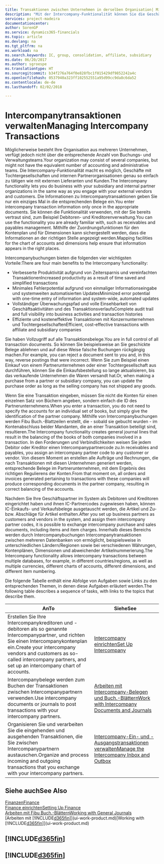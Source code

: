 ```yaml
---
title: Transaktionen zwischen Unternehmen in derselben Organisation| Microsoft Docs
description: "Mit der Intercompany-Funktionalität können Sie die Geschäftsvorgänge und - transaktionen zwischen Unternehmen innerhalb derselben Organisation vereinfachen."
services: project-madeira
documentationcenter: 
author: SorenGP
ms.service: dynamics365-financials
ms.topic: article
ms.devlang: na
ms.tgt_pltfrm: na
ms.workload: na
ms.search.keywords: IC, group, consolidation, affiliate, subsidiary
ms.date: 06/20/2017
ms.author: sgroespe
ms.translationtype: HT
ms.sourcegitcommit: b34f276a764f0e828fbc1f015429df9852242a4c
ms.openlocfilehash: 0537940a323ff102552551a95d99cc9da8c6da52
ms.contentlocale: de-de
ms.lasthandoff: 02/02/2018

---
```

# <a name="managing-intercompany-transactions"></a><span data-ttu-id="8ba94-103">Intercompanytransaktionen verwalten</span><span class="sxs-lookup"><span data-stu-id="8ba94-103">Managing Intercompany Transactions</span></span>
<span data-ttu-id="8ba94-104">Möglicherweise besteht Ihre Organisation aus mehreren Unternehmen, verfügt jedoch nicht über die entsprechende Anzahl von Buchungs- und Verwaltungsteams.</span><span class="sxs-lookup"><span data-stu-id="8ba94-104">Your organization may consist of several companies, but might not have the equivalent number of accounting and administrative teams.</span></span> <span data-ttu-id="8ba94-105">Die Intercompany-Funktionalität macht es möglich, Geschäfte mit Tochtergesellschaften und internen Partnerorganisationen genau so einfach zu tätigen wie mit externen Lieferanten und Kunden.</span><span class="sxs-lookup"><span data-stu-id="8ba94-105">The Intercompany functionality lets you do business with your subsidiary and internal partner organizations in the same way as you engage with your external vendors and customers.</span></span> <span data-ttu-id="8ba94-106">Die Informationen zu Intercompanytransaktionen geben Sie nur ein einziges Mal in die entsprechenden Belege ein.</span><span class="sxs-lookup"><span data-stu-id="8ba94-106">You enter intercompany transaction information only once in the appropriate documents.</span></span> <span data-ttu-id="8ba94-107">Sie können die Funktionalität verwenden, mit der Sie bereits vertraut sind, zum Beispiel Debitoren- und Kreditorenverwaltung.</span><span class="sxs-lookup"><span data-stu-id="8ba94-107">You can use the functionality you are already familiar with, such as receivables and payables management.</span></span> <span data-ttu-id="8ba94-108">Mithilfe der Zuordnungsfunktionen für den Kontenplan und für Dimensionen kann sichergestellt werden, dass die Informationen an der richtigen Stelle angezeigt werden.</span><span class="sxs-lookup"><span data-stu-id="8ba94-108">Mapping facilities for the chart of accounts and dimensions help ensure that information appears in the right places.</span></span>  

<span data-ttu-id="8ba94-109">Intercompanybuchungen bieten die folgenden vier wichtigsten Vorteile:</span><span class="sxs-lookup"><span data-stu-id="8ba94-109">There are four main benefits to the Intercompany functionality:</span></span>  

- <span data-ttu-id="8ba94-110">Verbesserte Produktivität aufgrund von Zeitersparnis und vereinfachten Transaktionen</span><span class="sxs-lookup"><span data-stu-id="8ba94-110">Increased productivity as a result of time saved and simplified transactions</span></span>  
- <span data-ttu-id="8ba94-111">Minimales Fehlerpotential aufgrund von einmaliger Informationseingabe und systemweiten automatisierten Updates</span><span class="sxs-lookup"><span data-stu-id="8ba94-111">Minimized error potential with one-time entry of information and system-wide, automated updates</span></span>  
- <span data-ttu-id="8ba94-112">Vollständiger Überwachungspfad und volle Einsehbarkeit von Geschäftsaktivitäten und des Transaktionsverlaufs</span><span class="sxs-lookup"><span data-stu-id="8ba94-112">Complete audit trail and full visibility into business activities and transaction histories</span></span>  
- <span data-ttu-id="8ba94-113">Effiziente und kosteneffektive Transaktionen mit Konzernunternehmen und Tochtergesellschaften</span><span class="sxs-lookup"><span data-stu-id="8ba94-113">Efficient, cost-effective transactions with affiliate and subsidiary companies</span></span>  

<span data-ttu-id="8ba94-114">Sie haben Vollzugriff auf alle Transaktionsbelege.</span><span class="sxs-lookup"><span data-stu-id="8ba94-114">You are in full control of all transaction documents.</span></span> <span data-ttu-id="8ba94-115">So können Sie beispielsweise an Sie geschickte Belege ablehnen und auf diese Weise falsche Buchungen rückgängig machen.</span><span class="sxs-lookup"><span data-stu-id="8ba94-115">For example, you can reject a document sent to you and, in this way, reverse postings that were incorrect.</span></span> <span data-ttu-id="8ba94-116">Wenn Sie zum Beispiel einen Einkauf von einem Partnerunternehmen oder einer Tochtergesellschaft aus durchführen, können Sie die Einkaufsbestellung so lange aktualisieren, bis das verkaufende Unternehmen die Waren versandt hat.</span><span class="sxs-lookup"><span data-stu-id="8ba94-116">Or, when making a purchase from a partner or subsidiary company, you can update the purchase order as long as the selling company has not shipped any goods.</span></span>  

<span data-ttu-id="8ba94-117">Wenn Sie eine Transaktion eingeben, müssen Sie nicht die Konten für einen einzelnen Satz von Büchern angeben, sondern einfach die ID des Partnerunternehmens.</span><span class="sxs-lookup"><span data-stu-id="8ba94-117">When you enter a transaction, you do not need to specify the accounts for an individual set of books, but simply give the identification of the partner company.</span></span> <span data-ttu-id="8ba94-118">Mithilfe von Intercompanybuchungen werden Fibu Buch.-Blattzeilen erstellt, die - sobald sie gebucht wurden - im Kontenabschluss beider Mandanten, die an einer Transaktion beteiligt sind, resultieren.</span><span class="sxs-lookup"><span data-stu-id="8ba94-118">The Intercompany functionality creates general journal lines that result in the balancing of the books of both companies involved in a transaction.</span></span> <span data-ttu-id="8ba94-119">In den Forderungen und Verbindlichkeiten weisen Sie jedem Debitor oder Kreditor einen Intercompanypartnercode zu.</span><span class="sxs-lookup"><span data-stu-id="8ba94-119">In receivables and payables, you assign an intercompany partner code to any customer or vendor.</span></span> <span data-ttu-id="8ba94-120">Von diesem Moment an erstellen alle Aufträge und Rechnungen, die nach Transaktionen mit diesen Unternehmen generiert werden, entsprechende Belege im Partnerunternehmen, mit dem Ergebnis des richtigen Regulierens der Konten.</span><span class="sxs-lookup"><span data-stu-id="8ba94-120">From that moment on, all orders and invoices generated pertaining to transactions with these companies will produce corresponding documents in the partner company, resulting in correct balancing of the accounts.</span></span>  

 <span data-ttu-id="8ba94-121">Nachdem Sie Ihre Geschäftspartner im System als Debitoren und Kreditoren eingerichtet haben und ihnen IC-Partnercodes zugewiesen haben, können IC-Einkaufs- und Verkaufsbelege ausgetauscht werden, die Artikel und Zu- bzw. Abschläge für Artikel enthalten.</span><span class="sxs-lookup"><span data-stu-id="8ba94-121">After you set up business partners as customers and vendors in the system, and assign them intercompany partner codes, it is possible to exchange intercompany purchase and sales documents, including items and item charges.</span></span> <span data-ttu-id="8ba94-122">Innerhalb dieses Bereichs werden durch Intercompanybuchungen Intercompanytransaktionen zwischen mehreren Datenbanken von  ermöglicht, beispielsweise in unterschiedlichen Ländern/Regionen sowie bei verschiedenen Währungen, Kontenplänen, Dimensionen und abweichender Artikelnummerierung.</span><span class="sxs-lookup"><span data-stu-id="8ba94-122">The Intercompany functionality allows intercompany transactions between multiple databases, for example, in different countries/regions, as well as multiple currencies, different charts of accounts, different dimensions, and different item numbering.</span></span>  

<span data-ttu-id="8ba94-123">Die folgende Tabelle enthält eine Abfolge von Aufgaben sowie Links zu den entsprechenden Themen, in denen diese Aufgaben erläutert werden.</span><span class="sxs-lookup"><span data-stu-id="8ba94-123">The following table describes a sequence of tasks, with links to the topics that describe them.</span></span>

 |<span data-ttu-id="8ba94-124">An</span><span class="sxs-lookup"><span data-stu-id="8ba94-124">To</span></span> |<span data-ttu-id="8ba94-125">Siehe</span><span class="sxs-lookup"><span data-stu-id="8ba94-125">See</span></span>|
 |---|---|
 |<span data-ttu-id="8ba94-126">Erstellen Sie Ihre Intercompanykreditoren und -debitoren als so genannte Intercompanypartner, und richten Sie einen Intercompanykontenplan ein.</span><span class="sxs-lookup"><span data-stu-id="8ba94-126">Create your intercompany vendors and customers as so-called intercompany partners, and set up an intercompany chart of accounts.</span></span>|[<span data-ttu-id="8ba94-127">Intercompany einrichten</span><span class="sxs-lookup"><span data-stu-id="8ba94-127">Set Up Intercompany</span></span>](intercompany-how-setup.md)|
 |<span data-ttu-id="8ba94-128">Intercompanybelege werden zum Buchen der Transaktionen zwischen Intercompanypartnern verwenden.</span><span class="sxs-lookup"><span data-stu-id="8ba94-128">Use intercompany documents or journals to post transactions with your intercompany partners.</span></span>|[<span data-ttu-id="8ba94-129">Arbeiten mit Intercompany-Belegen und Buch.-Blättern</span><span class="sxs-lookup"><span data-stu-id="8ba94-129">Work with Intercompany Documents and Journals</span></span>](intercompany-how-work-documents-journals.md)|
 |<span data-ttu-id="8ba94-130">Organisieren Sie und verarbeiten Sie die eingehenden und ausgehenden Transaktionen, die Sie zwischen Intercompanypartnern austauschen.</span><span class="sxs-lookup"><span data-stu-id="8ba94-130">Organize and process incoming and outgoing transactions that you exchange with your intercompany partners.</span></span>|[<span data-ttu-id="8ba94-131">Intercompany-Ein- und -Ausgangstransaktionen verwalten</span><span class="sxs-lookup"><span data-stu-id="8ba94-131">Manage the Intercompany Inbox and Outbox</span></span>](intercompany-how-manage-intercompany-inbox.md)|

## <a name="see-also"></a><span data-ttu-id="8ba94-132">Siehe auch</span><span class="sxs-lookup"><span data-stu-id="8ba94-132">See Also</span></span>
[<span data-ttu-id="8ba94-133">Finanzen</span><span class="sxs-lookup"><span data-stu-id="8ba94-133">Finance</span></span>](finance.md)  
[<span data-ttu-id="8ba94-134">Finance einrichten</span><span class="sxs-lookup"><span data-stu-id="8ba94-134">Setting Up Finance</span></span>](finance-setup-finance.md)  
[<span data-ttu-id="8ba94-135">Arbeiten mit Fibu Buch.-Blättern</span><span class="sxs-lookup"><span data-stu-id="8ba94-135">Working with General Journals</span></span>](ui-work-general-journals.md)  
<span data-ttu-id="8ba94-136">[Arbeiten mit [!INCLUDE[d365fin](includes/d365fin_md.md)]](ui-work-product.md)</span><span class="sxs-lookup"><span data-stu-id="8ba94-136">[Working with [!INCLUDE[d365fin](includes/d365fin_md.md)]](ui-work-product.md)</span></span>

## [!INCLUDE[d365fin](includes/free_trial_md.md)]  
## [!INCLUDE[d365fin](includes/training_link_md.md)]

